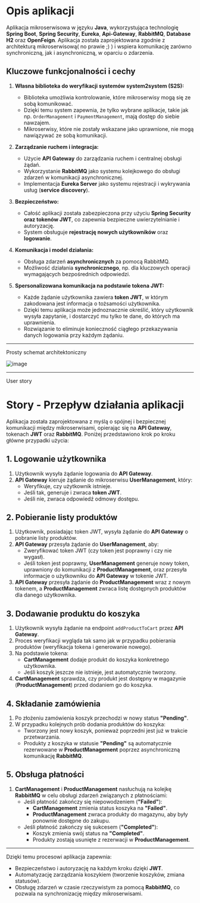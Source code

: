# Opis aplikacji

Aplikacja mikroserwisowa w języku **Java**, wykorzystująca technologię **Spring Boot**, **Spring Security**, **Eureka**, **Api-Gateway**, **RabbitMQ**, **Database H2** oraz **OpenFeign**. Aplikacja została zaprojektowana zgodnie z architekturą mikroserwisową( no prawie ;) ) i wspiera komunikację zarówno synchroniczną, jak i asynchroniczną, w oparciu o zdarzenia.

## Kluczowe funkcjonalności i cechy

1. **Własna biblioteka do weryfikacji systemów system2system (S2S):**  
   - Biblioteka umożliwia kontrolowanie, które mikroserwisy mogą się ze sobą komunikować.  
   - Dzięki temu system zapewnia, że tylko wybrane aplikacje, takie jak np. `OrderManagement` i `PaymentManagement`, mają dostęp do siebie nawzajem.  
   - Mikroserwisy, które nie zostały wskazane jako uprawnione, nie mogą nawiązywać ze sobą komunikacji.

2. **Zarządzanie ruchem i integracja:**
   - Użycie **API Gateway** do zarządzania ruchem i centralnej obsługi żądań.
   - Wykorzystanie **RabbitMQ** jako systemu kolejkowego do obsługi zdarzeń w komunikacji asynchronicznej.
   - Implementacja **Eureka Server** jako systemu rejestracji i wykrywania usług (**service discovery**).

3. **Bezpieczeństwo:**
   - Całość aplikacji została zabezpieczona przy użyciu **Spring Security oraz tokenów JWT**, co zapewnia bezpieczne uwierzytelnianie i autoryzację.
   - System obsługuje **rejestrację nowych użytkowników** oraz **logowanie**.

4. **Komunikacja i model działania:**
   - Obsługa zdarzeń **asynchronicznych** za pomocą RabbitMQ.
   - Możliwość działania **synchronicznego**, np. dla kluczowych operacji wymagających bezpośrednich odpowiedzi.

5. **Spersonalizowana komunikacja na podstawie tokena JWT:**  
   - Każde żądanie użytkownika zawiera **token JWT**, w którym zakodowana jest informacja o tożsamości użytkownika.  
   - Dzięki temu aplikacja może jednoznacznie określić, który użytkownik wysyła zapytanie, i dostarczyć mu tylko te dane, do których ma uprawnienia.  
   - Rozwiązanie to eliminuje konieczność ciągłego przekazywania danych logowania przy każdym żądaniu.

---

Prosty schemat architektoniczny

   ![image](https://github.com/user-attachments/assets/c7696dfa-4d1d-4ec5-adcd-d428bbe284bb)

---

User story

# Story - Przepływ działania aplikacji

Aplikacja została zaprojektowana z myślą o spójnej i bezpiecznej komunikacji między mikroserwisami, opierając się na **API Gateway**, tokenach **JWT** oraz **RabbitMQ**. Poniżej przedstawiono krok po kroku główne przypadki użycia:

## 1. Logowanie użytkownika
1. Użytkownik wysyła żądanie logowania do **API Gateway**.  
2. **API Gateway** kieruje żądanie do mikroserwisu **UserManagement**, który:
   - Weryfikuje, czy użytkownik istnieje.  
   - Jeśli tak, generuje i zwraca **token JWT**.  
   - Jeśli nie, zwraca odpowiedź odmowy dostępu.  

## 2. Pobieranie listy produktów
1. Użytkownik, posiadając token JWT, wysyła żądanie do **API Gateway** o pobranie listy produktów.  
2. **API Gateway** przesyła żądanie do **UserManagement**, aby:
   - Zweryfikować token JWT (czy token jest poprawny i czy nie wygasł).  
   - Jeśli token jest poprawny, **UserManagement** generuje nowy token, uprawniony do komunikacji z **ProductManagement**, oraz przesyła informacje o użytkowniku do **API Gateway** w tokenie JWT.  
3. **API Gateway** przesyła żądanie do **ProductManagement** wraz z nowym tokenem, a **ProductManagement** zwraca listę dostępnych produktów dla danego użytkownika.

## 3. Dodawanie produktu do koszyka
1. Użytkownik wysyła żądanie na endpoint `addProductToCart` przez **API Gateway**.  
2. Proces weryfikacji wygląda tak samo jak w przypadku pobierania produktów (weryfikacja tokena i generowanie nowego).  
3. Na podstawie tokena:
   - **CartManagement** dodaje produkt do koszyka konkretnego użytkownika.  
   - Jeśli koszyk jeszcze nie istnieje, jest automatycznie tworzony.  
4. **CartManagement** sprawdza, czy produkt jest dostępny w magazynie (**ProductManagement**) przed dodaniem go do koszyka.

## 4. Składanie zamówienia
1. Po złożeniu zamówienia koszyk przechodzi w nowy status **"Pending"**.  
2. W przypadku kolejnych prób dodania produktów do koszyka:
   - Tworzony jest nowy koszyk, ponieważ poprzedni jest już w trakcie przetwarzania.  
   - Produkty z koszyka w statusie **"Pending"** są automatycznie rezerwowane w **ProductManagement** poprzez asynchroniczną komunikację **RabbitMQ**.

## 5. Obsługa płatności
1. **CartManagement** i **ProductManagement** nasłuchują na kolejkę **RabbitMQ** w celu obsługi zdarzeń związanych z płatnościami:
   - Jeśli płatność zakończy się niepowodzeniem (**"Failed"**):
     - **CartManagement** zmienia status koszyka na **"Failed"**.
     - **ProductManagement** zwraca produkty do magazynu, aby były ponownie dostępne do zakupu.  
   - Jeśli płatność zakończy się sukcesem (**"Completed"**):
     - Koszyk zmienia swój status na **"Completed"**.
     - Produkty zostają usunięte z rezerwacji w **ProductManagement**.

---

Dzięki temu procesowi aplikacja zapewnia:
- Bezpieczeństwo i autoryzację na każdym kroku dzięki **JWT**.  
- Automatyzację zarządzania koszykiem (tworzenie koszyków, zmiana statusów).  
- Obsługę zdarzeń w czasie rzeczywistym za pomocą **RabbitMQ**, co pozwala na synchronizację między mikroserwisami.  

